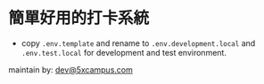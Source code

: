 # 簡單好用的打卡系統

- copy `.env.template` and rename to `.env.development.local` and `.env.test.local` for development and test environment.

maintain by: dev@5xcampus.com

